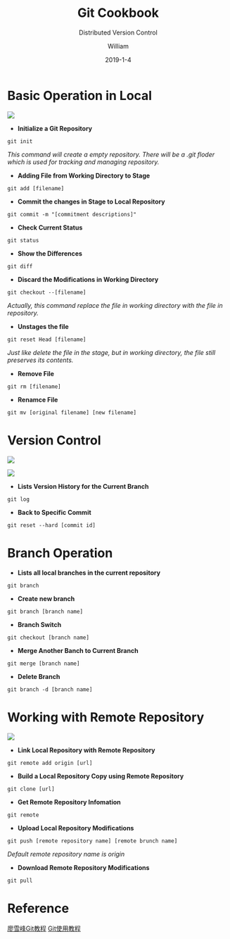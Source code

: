 ﻿---
layout:     post
title:      Git Cookbook
subtitle:   Distributed Version Control
date:       2019-1-4
author:     William
header-img: img/post-bg-universe.jpg
catalog: true
tags:
    - git
    - github
---
<script type="text/x-mathjax-config">
  MathJax.Hub.Config({
    tex2jax: { 
      inlineMath: [['$','$'], ['\\(','\\)']],
      processEscapes: true
    }
  });
  </script>
<script type="text/javascript" async
  src="https://cdnjs.cloudflare.com/ajax/libs/mathjax/2.7.5/MathJax.js?config=TeX-MML-AM_CHTML">
</script>

# Basic Operation in Local

![](http://ww1.sinaimg.cn/large/83d6b255gy1fyuhn4e329j20cq06iaa8.jpg)

* **Initialize a Git Repository**
```
git init
```
*This command will create a empty repository. There will be a .git floder which is used for tracking and managing repository.*

* **Adding File from Working Directory to Stage**
```
git add [filename]
```

* **Commit the changes in Stage to Local Repository**
```
git commit -m "[commitment descriptions]"
```
* **Check Current Status**
```
git status
```
* **Show the Differences**
```
git diff
```
* **Discard the Modifications in Working Directory**
```
git checkout --[filename]
```
*Actually, this command replace the file in working directory with the file in repository.*

* **Unstages the file**
```
git reset Head [filename]
```
*Just like delete the file in the stage, but in working directory, the file still preserves its contents.*

* **Remove File**
```
git rm [filename]
```

* **Renamce File**
```
git mv [original filename] [new filename]
```


# Version Control
![](http://ww1.sinaimg.cn/large/83d6b255gy1fyullxubj1j206j04iq2t.jpg)

![](http://ww1.sinaimg.cn/large/83d6b255gy1fyulm52fysj206j04iwed.jpg)

* **Lists Version History for the Current Branch**
```
git log
```

* **Back to Specific Commit**
```
git reset --hard [commit id]
```

# Branch Operation

* **Lists all local branches in the current repository**
```
git branch
```

* **Create new branch**
```
git branch [branch name]
```

* **Branch Switch**
```
git checkout [branch name]
```

* **Merge Another Banch to Current Branch**
```
git merge [branch name]
```

* **Delete Branch**
```
git branch -d [branch name]
```

# Working with Remote Repository
![](http://ww1.sinaimg.cn/large/83d6b255gy1fyulxdbewvj20vt0crtah.jpg)

* **Link Local Repository with Remote Repository**
```
git remote add origin [url]
```

* **Build a Local Repository Copy using Remote Repository**
```
git clone [url]
```

* **Get Remote Repository Infomation**
```
git remote 
```

* **Upload Local Repository Modifications**
```
git push [remote repository name] [remote brunch name]
```
*Default remote repository name is origin*

* **Download Remote Repository Modifications**
```
git pull
```

# Reference
[廖雪峰Git教程](https://www.liaoxuefeng.com/wiki/0013739516305929606dd18361248578c67b8067c8c017b000)
[Git使用教程](https://blog.csdn.net/qq_36150631/article/details/81038485)